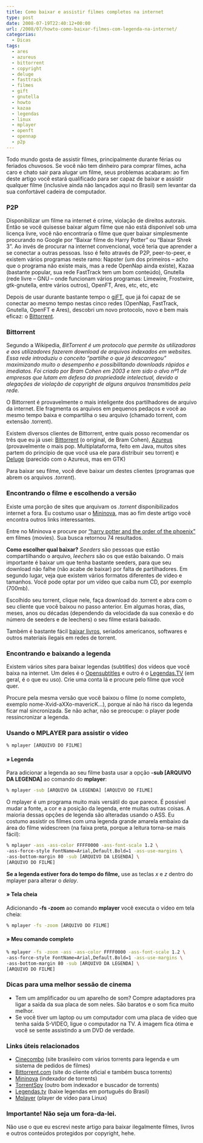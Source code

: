 ```yaml
---
title: Como baixar e assistir filmes completos na internet
type: post
date: 2008-07-19T22:40:12+00:00
url: /2008/07/howto-como-baixar-filmes-com-legenda-na-internet/
categorias:
  - Dicas
tags:
  - ares
  - azureus
  - bittorrent
  - copyright
  - deluge
  - fasttrack
  - filmes
  - gift
  - gnutella
  - howto
  - kazaa
  - legendas
  - linux
  - mplayer
  - openft
  - opennap
  - p2p
---
```


Todo mundo gosta de assistir filmes, principalmente durante férias ou feriados chuvosos. Se você não tem dinheiro para comprar filmes, acha caro e chato sair para alugar um filme, seus problemas acabaram: ao fim deste artigo você estará qualificado para ser capaz de baixar e assistir qualquer filme (inclusive ainda não lançados aqui no Brasil) sem levantar da sua confortável cadeira de computador.

### P2P

Disponibilizar um filme na internet é crime, violação de direitos autorais. Então se você quisesse baixar algum filme que não está disponível sob uma licença livre, você não encontraria o filme que quer baixar simplesmente procurando no Google por “Baixar filme do Harry Potter” ou “Baixar Shrek 3”. Ao invés de procurar na internet convencional, você teria que aprender a se conectar a outras pessoas. Isso é feito através de P2P, peer-to-peer, e existem vários programas neste ramo: Napster (um dos primeiros – acho que o programa não existe mais, mas a rede OpenNap ainda existe), Kazaa (bastante popular, sua rede FastTrack tem um bom conteúdo), Gnutella (rede livre – GNU – onde funcionam vários programas: Limewire, Frostwire, gtk-gnutella, entre vários outros), OpenFT, Ares, etc, etc, etc

Depois de usar durante bastante tempo o [giFT][1], que já foi capaz de se conectar ao mesmo tempo nestas cinco redes (OpenNap, FastTrack, Gnutella, OpenFT e Ares), descobri um novo protocolo, novo e bem mais eficaz: o [Bittorrent][2].

### Bittorrent

Segundo a Wikipedia, _BitTorrent é um protocolo que permite às utilizadoras e aos utilizadores fazerem download de arquivos indexados em websites. Essa rede introduziu o conceito “partilhe o que já descarregou” maximizando muito o desempenho e possibilitando downloads rápidos e imediatos. Foi criado por Bram Cohen em 2003 e tem sido o alvo nº1 de empresas que lutam em defesa da propriedade intelectual, devido a alegações de violação de copyright de alguns arquivos transmitidos pela rede._

O Bittorrent é provavelmente o mais inteligente dos partilhadores de arquivo da internet. Ele fragmenta os arquivos em pequenos pedaços e você ao mesmo tempo baixa e compartilha o seu arquivo (chamado torrent, com extensão .torrent).

Existem diversos clientes de Bittorrent, entre quais posso recomendar os três que eu já usei: [Bittorrent][2] (o original, de Bram Cohen), [Azureus][3] (provavelmente o mais pop. Multiplataforma, feito em Java, muitos sites partem do princípio de que você usa ele para distribuir seu torrent) e [Deluge][4] (parecido com o Azureus, mas em GTK)

Para baixar seu filme, você deve baixar um destes clientes (programas que abrem os arquivos _.torrent_).

### Encontrando o filme e escolhendo a versão

Existe uma porção de sites que arquivam os _.torrent_ disponibilizados internet a fora. Eu costumo usar o [Mininova][5], mas ao fim deste artigo você encontra outros links interessantes.

Entre no Mininova e procure por [“harry potter and the order of the phoenix”][6] em filmes (movies). Sua busca retornou 74 resultados.

**Como escolher qual baixar?** _Seeders_ são pessoas que estão compartilhando o arquivo, _leechers_ são os que estão baixando. O mais importante é baixar um que tenha bastante seeders, para que seu download não falhe (não acabe de baixar) por falta de partilhadores. Em segundo lugar, veja que existem vários formatos diferentes de vídeo e tamanhos. Você pode optar por um vídeo que caiba num CD, por exemplo (700mb).

Escolhido seu torrent, clique nele, faça download do .torrent e abra com o seu cliente que você baixou no passo anterior. Em algumas horas, dias, meses, anos ou décadas (dependendo da velocidade da sua conexão e do número de seeders e de leechers) o seu filme estará baixado.

Também é bastante fácil [baixar livros][7], seriados americanos, softwares e outros materiais ilegais em redes de torrent.

### Encontrando e baixando a legenda

Existem vários sites para baixar legendas (subtitles) dos vídeos que você baixa na internet. Um deles é o [Opensubtitles][8] e outro é o [Legendas.TV][9] (em geral, é o que eu uso). Crie uma conta lá e procure pelo filme que você quer.

Procure pela mesma versão que você baixou o filme (o nome completo, exemplo nome-Xvid-aXXo-mavericK…), porque aí não há risco da legenda ficar mal sincronizada. Se não achar, não se preocupe: o player pode ressincronizar a legenda.

### Usando o MPLAYER para assistir o vídeo

```bash
% mplayer [ARQUIVO DO FILME]
```

#### » Legenda

Para adicionar a legenda ao seu filme basta usar a opção **-sub [ARQUIVO DA LEGENDA]** ao comando do **mplayer**:

```bash
% mplayer -sub [ARQUIVO DA LEGENDA] [ARQUIVO DO FILME]
```

O mplayer é um programa muito mais versátil do que parece. É possível mudar a fonte, a cor e a posição da legenda, ente muitas outras coisas. A maioria dessas opções de legenda são alteradas usando o ASS. Eu costumo assistir os filmes com uma legenda grande amarela embaixo da área do filme widescreen (na faixa preta, porque a leitura torna-se mais fácil):

```bash
% mplayer -ass -ass-color FFFF0000 -ass-font-scale 1.2 \
-ass-force-style FontName=Arial,Default.Bold=1 -ass-use-margins \
-ass-bottom-margin 80 -sub [ARQUIVO DA LEGENDA] \
[ARQUIVO DO FILME]
```

**Se a legenda estiver fora do tempo do filme,** use as teclas _x_ e _z_ dentro do mplayer para alterar o _delay_.

#### » Tela cheia

Adicionando **-fs -zoom** ao comando **mplayer** você executa o vídeo em tela cheia:

```bash
% mplayer -fs -zoom [ARQUIVO DO FILME]
```

#### » Meu comando completo

```bash
% mplayer -fs -zoom -ass -ass-color FFFF0000 -ass-font-scale 1.2 \
-ass-force-style FontName=Arial,Default.Bold=1 -ass-use-margins \
-ass-bottom-margin 80 -sub [ARQUIVO DA LEGENDA] \
[ARQUIVO DO FILME]
```

### Dicas para uma melhor sessão de cinema

- Tem um amplificador ou um aparelho de som? Compre adaptadores pra ligar a saída da sua placa de som neles. São baratos e o som fica muito melhor.
- Se você tiver um laptop ou um computador com uma placa de vídeo que tenha saída S-VIDEO, ligue o computador na TV. A imagem fica ótima e você se sente assistindo a um DVD de verdade.

### Links úteis relacionados

- [Cinecombo][10] (site brasileiro com vários torrents para legenda e um sistema de pedidos de filmes)</a>
- [Bittorrent.com][2] (site do cliente oficial e também busca torrents)
- [Mininova][5] (indexador de torrents)
- [TorrentSpy][11] (outro bom indexador e buscador de torrents)
- [Legendas.tv][9] (baixe legendas em português do Brasil)
- [Mplayer][12] (player de vídeo para Linux)

### Importante! Não seja um fora-da-lei.

Não use o que eu escrevi neste artigo para baixar ilegalmente filmes, livros e outros conteúdos protegidos por copyright, hehe.

[1]: http://gift.sourceforge.net/
[2]: http://www.bittorrent.com/
[3]: http://azureus.sourceforge.net/
[4]: http://www.deluge-torrent.org/
[5]: http://www.mininova.org/
[6]: http://www.mininova.org/search/harry+potter+and+the+order+of+the+phoenix/4
[7]: /2007/07/como-baixar-harry-potter-7/
[8]: http://www.opensubtitles.org/pt
[9]: http://www.legendas.tv/
[10]: http://cinecombo.blogspot.com/
[11]: http://www.torrentspy.com/
[12]: http://www.mplayerhq.hu/
